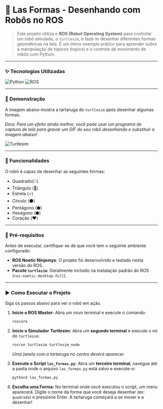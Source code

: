 # 🐢 Las Formas - Desenhando com Robôs no ROS

> Este projeto utiliza o **ROS (Robot Operating System)** para controlar um robô simulado, o `turtlesim`, e fazê-lo desenhar diferentes formas geométricas na tela. É um ótimo exemplo prático para aprender sobre a manipulação de tópicos (topics) e o controle de movimento de robôs com Python.

---

### ✨ Tecnologias Utilizadas

![Python](https://img.shields.io/badge/Python-3776AB?style=for-the-badge&logo=python&logoColor=white)
![ROS](https://img.shields.io/badge/ROS-Noetic-22314E?style=for-the-badge&logo=ros&logoColor=white)

---

### 🎨 Demonstração

A imagem abaixo mostra a tartaruga do `turtlesim` após desenhar algumas formas.

*Dica: Para um efeito ainda melhor, você pode usar um programa de captura de tela para gravar um GIF do seu robô desenhando e substituir a imagem abaixo!*

![Turtlesim](http://wiki.ros.org/turtlesim?action=AttachFile&do=get&target=turtlesim_screenshot.png)

---

### 🚀 Funcionalidades

O robô é capaz de desenhar as seguintes formas:
- Quadrado(:white_medium_square:)
- Triângulo (:small_red_triangle:)
- Estrela (:star:)
- Círculo (:black_circle:)
- Pentágono (⬟)
- Hexágono (⬣)
- Coração (❤️)

---

### 🔧 Pré-requisitos

Antes de executar, certifique-se de que você tem o seguinte ambiente configurado:

- **ROS Noetic Ninjemys**: O projeto foi desenvolvido e testado nesta versão do ROS.
- **Pacote `turtlesim`**: Geralmente incluído na instalação padrão do ROS (`ros-noetic-desktop-full`).

---

### ▶️ Como Executar o Projeto

Siga os passos abaixo para ver o robô em ação.

1.  **Inicie o ROS Master:**
    Abra um novo terminal e execute o comando:
    ```bash
    roscore
    ```

2.  **Inicie o Simulador Turtlesim:**
    Abra um **segundo terminal** e execute o nó do `turtlesim`:
    ```bash
    rosrun turtlesim turtlesim_node
    ```
    *Uma janela com a tartaruga no centro deverá aparecer.*

3.  **Execute o Script `las_formas.py`:**
    Abra um **terceiro terminal**, navegue até a pasta onde o arquivo `las_formas.py` está salvo e execute-o:
    ```bash
    python3 las_formas.py
    ```

4.  **Escolha uma Forma:**
    No terminal onde você executou o script, um menu aparecerá. Digite o nome da forma que você deseja desenhar (ex: `quadrado`) e pressione Enter. A tartaruga começará a se mover e a desenhar!
